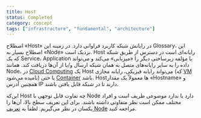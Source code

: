 ```yaml
---
title: Host
status: Completed
category: concept
tags: ["infrastructure", "fundamental", "architecture"]
---
```


اصطلاح «Host» در رایانش شبکه کاربرد فراوانی دارد. در زمینه این Glossary، این اصطلاح بسیار به «Node» نزدیک است. Host رایانه‌ای است در دسترس از طریق شبکه که یک Service، Application یا مؤلفه زیرساختی دیگر را «میزبانی» می‌کند و می‌تواند داده را به سایر رایانه‌های متصل به همان شبکه ارسال و/یا از آن‌ها دریافت کند. همانند Node، در [Cloud Computing](/cloud-computing/) یک Host می‌تواند رایانه فیزیکی، رایانه مجازی (که [VM](/virtual-machine/) نامیده می‌شود) یا حتی [Container](/container/) باشد. Hostها معمولاً یک مقدار «Hostname» و همچنین آدرس IP دارند تا در شبکه قابل یافتن باشند.

این‌که Host چه تفاوت قابل توجهی با Node دارد یا ندارد موضوعی ظریف است و افراد مختلف ممکن است نظر متفاوتی داشته باشند. برای این تعریف سطح بالا، آن‌ها را یکسان در نظر می‌گیریم. لطفاً به [تعریف Node](/nodes/) مراجعه کنید.
